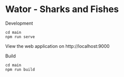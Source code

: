 # Wator - Sharks and Fishes


Development
```
cd main
npm run serve
```

View the web application on http://localhost:9000

Build
```
cd main
npm run build
```

